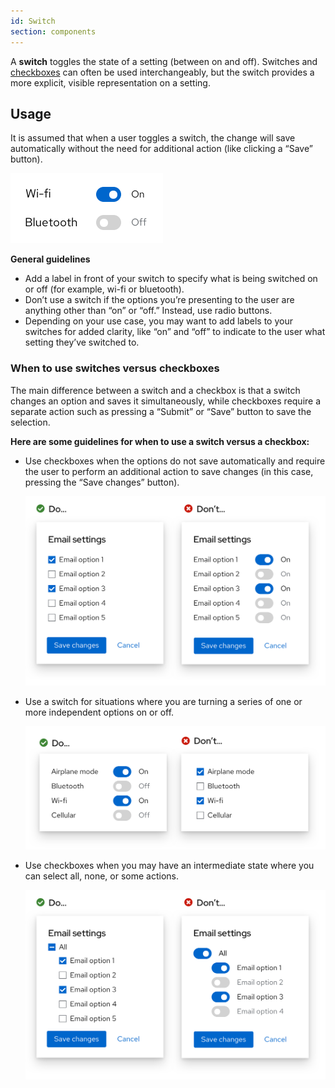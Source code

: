 ```yaml
---
id: Switch
section: components
---
```

A **switch** toggles the state of a setting (between on and off). Switches and [checkboxes](/components/checkbox) can often be used interchangeably, but the switch provides a more explicit, visible representation on a setting.

## Usage

It is assumed that when a user toggles a switch, the change will save automatically without the need for additional action (like clicking a “Save” button).

<img src="./img/switch.png" alt="Examples of switch buttons" width="244"/>

**General guidelines**

*  Add a label in front of your switch to specify what is being switched on or off (for example, wi-fi or bluetooth).
* Don’t use a switch if the options you’re presenting to the user are anything other than “on” or “off.” Instead, use radio buttons. 
* Depending on your use case, you may want to add labels to your switches for added clarity, like “on” and “off” to indicate to the user what setting they’ve switched to.


### When to use switches versus checkboxes

The main difference between a switch and a checkbox is that a switch changes an option and saves it simultaneously, while checkboxes require a separate action such as pressing a “Submit” or “Save” button to save the selection. 

**Here are some guidelines for when to use a switch versus a checkbox:**

* Use checkboxes when the options do not save automatically and require the user to perform an additional action to save changes (in this case, pressing the “Save changes” button).

    <img src="./img/switch-check-1.png" alt="Example 1 of do and don'ts for checkbox vs switch usee " width="661"/>

* Use a switch for situations where you are turning a series of one or more independent options on or off.

    <img src="./img/switch-check-2.png" alt="Example 2 of do and don'ts for checkbox vs switch usee " width="661"/>

* Use checkboxes when you may have an intermediate state where you can select all, none, or some actions.

    <img src="./img/switch-check-3.png" alt="Example 3 of do and don'ts for checkbox vs switch usee " width="661"/>